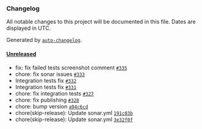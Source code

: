 ### Changelog

All notable changes to this project will be documented in this file. Dates are displayed in UTC.

Generated by [`auto-changelog`](https://github.com/CookPete/auto-changelog).

#### [Unreleased](https://github.com/redhat-developer/intellij-common-ui-test-library/compare/v0.4.3...HEAD)

- fix: fix failed tests screenshot comment  [`#335`](https://github.com/redhat-developer/intellij-common-ui-test-library/pull/335)
- chore: fix sonar issues [`#333`](https://github.com/redhat-developer/intellij-common-ui-test-library/pull/333)
- Integration tests fix [`#332`](https://github.com/redhat-developer/intellij-common-ui-test-library/pull/332)
- Integration tests fix [`#331`](https://github.com/redhat-developer/intellij-common-ui-test-library/pull/331)
- chore: fix integration tests [`#327`](https://github.com/redhat-developer/intellij-common-ui-test-library/pull/327)
- chore: fix publishing [`#328`](https://github.com/redhat-developer/intellij-common-ui-test-library/pull/328)
- chore: bump version [`a94c6cd`](https://github.com/redhat-developer/intellij-common-ui-test-library/commit/a94c6cde6ac97645e6bfee99f1c8fe5a13fea185)
- chore(skip-release): Update sonar.yml [`191c03b`](https://github.com/redhat-developer/intellij-common-ui-test-library/commit/191c03be187a34ec5f51ba5bce91a30f6f8f4ff3)
- chore(skip-release): Update sonar.yml [`3e32f0f`](https://github.com/redhat-developer/intellij-common-ui-test-library/commit/3e32f0f997af0ca9acec36b823007df585b7dd36)
